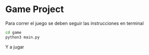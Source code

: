 # Game Project

Para correr el juego se deben seguir las instrucciones 
en terminal

```sh
cd game
python3 main.py
```

Y a jugar